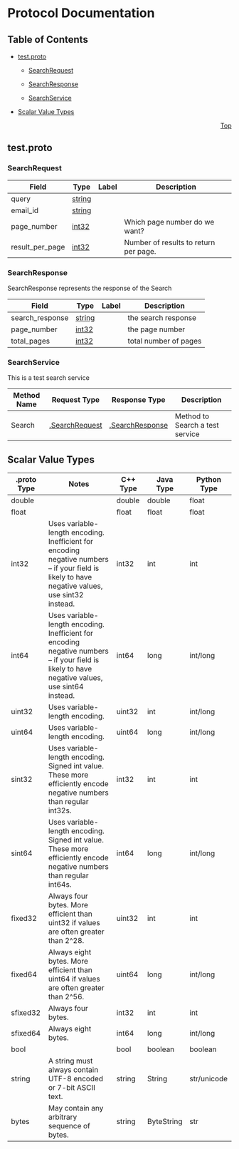 # Protocol Documentation
<a name="top"></a>

## Table of Contents

- [test.proto](#test.proto)
    - [SearchRequest](#.SearchRequest)
    - [SearchResponse](#.SearchResponse)
  
  
  
    - [SearchService](#.SearchService)
  

- [Scalar Value Types](#scalar-value-types)



<a name="test.proto"></a>
<p align="right"><a href="#top">Top</a></p>

## test.proto



<a name=".SearchRequest"></a>

### SearchRequest



| Field | Type | Label | Description |
| ----- | ---- | ----- | ----------- |
| query | [string](#string) |  |  |
| email_id | [string](#string) |  |  |
| page_number | [int32](#int32) |  | Which page number do we want? |
| result_per_page | [int32](#int32) |  | Number of results to return per page. |






<a name=".SearchResponse"></a>

### SearchResponse
SearchResponse represents the response of the Search


| Field | Type | Label | Description |
| ----- | ---- | ----- | ----------- |
| search_response | [string](#string) |  | the search response |
| page_number | [int32](#int32) |  | the page number |
| total_pages | [int32](#int32) |  | total number of pages |





 

 

 


<a name=".SearchService"></a>

### SearchService
This is a test search service

| Method Name | Request Type | Response Type | Description |
| ----------- | ------------ | ------------- | ------------|
| Search | [.SearchRequest](#SearchRequest) | [.SearchResponse](#SearchResponse) | Method to Search a test service |

 



## Scalar Value Types

| .proto Type | Notes | C++ Type | Java Type | Python Type |
| ----------- | ----- | -------- | --------- | ----------- |
| <a name="double" /> double |  | double | double | float |
| <a name="float" /> float |  | float | float | float |
| <a name="int32" /> int32 | Uses variable-length encoding. Inefficient for encoding negative numbers – if your field is likely to have negative values, use sint32 instead. | int32 | int | int |
| <a name="int64" /> int64 | Uses variable-length encoding. Inefficient for encoding negative numbers – if your field is likely to have negative values, use sint64 instead. | int64 | long | int/long |
| <a name="uint32" /> uint32 | Uses variable-length encoding. | uint32 | int | int/long |
| <a name="uint64" /> uint64 | Uses variable-length encoding. | uint64 | long | int/long |
| <a name="sint32" /> sint32 | Uses variable-length encoding. Signed int value. These more efficiently encode negative numbers than regular int32s. | int32 | int | int |
| <a name="sint64" /> sint64 | Uses variable-length encoding. Signed int value. These more efficiently encode negative numbers than regular int64s. | int64 | long | int/long |
| <a name="fixed32" /> fixed32 | Always four bytes. More efficient than uint32 if values are often greater than 2^28. | uint32 | int | int |
| <a name="fixed64" /> fixed64 | Always eight bytes. More efficient than uint64 if values are often greater than 2^56. | uint64 | long | int/long |
| <a name="sfixed32" /> sfixed32 | Always four bytes. | int32 | int | int |
| <a name="sfixed64" /> sfixed64 | Always eight bytes. | int64 | long | int/long |
| <a name="bool" /> bool |  | bool | boolean | boolean |
| <a name="string" /> string | A string must always contain UTF-8 encoded or 7-bit ASCII text. | string | String | str/unicode |
| <a name="bytes" /> bytes | May contain any arbitrary sequence of bytes. | string | ByteString | str |

